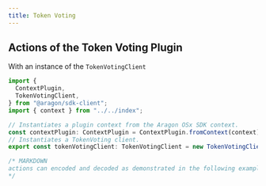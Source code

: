 ```yaml
---
title: Token Voting
---
```


## Actions of the Token Voting Plugin

With an instance of the `TokenVotingClient`

```ts
import {
  ContextPlugin,
  TokenVotingClient,
} from "@aragon/sdk-client";
import { context } from "../../index";

// Instantiates a plugin context from the Aragon OSx SDK context.
const contextPlugin: ContextPlugin = ContextPlugin.fromContext(context);
// Instantiates a TokenVoting client.
export const tokenVotingClient: TokenVotingClient = new TokenVotingClient(contextPlugin);

/* MARKDOWN
actions can encoded and decoded as demonstrated in the following examples.
*/
```



